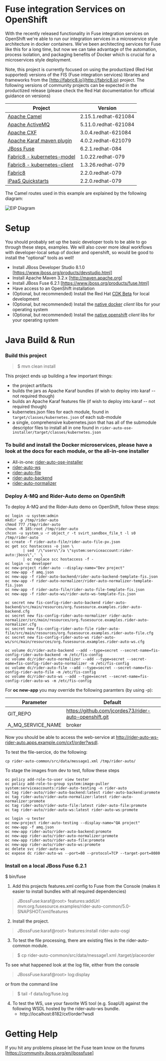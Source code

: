 Fuse integration Services on OpenShift
=======================================

With the recently released functionality in Fuse integration services on OpenShift we're able to run our integration
services in a microservice style architecture in docker containers. We've been architecting services for Fuse
like this for a long time, but now we can take advantage of the automation, process isolation, and packaging benefits
of Docker which is crucial for a microservices style deployment.

Note, this project is currently focused on using the productized (Red Hat supported) versions of the FIS (Fuse integration services) libraries and frameworks from the [http://fabric8.io](http://fabric8.io) project. The following versions of community projects can be expected in the productized release (please check the Red Hat documentation for official guidance on versions)

Project                                    | Version                   |
-------------------------------------------|---------------------------|
| [Apache Camel][camel]                    | 2.15.1.redhat-621084      |
| [Apache ActiveMQ][activemq]              | 5.11.0.redhat-621084      |
| [Apache CXF][cxf]                        | 3.0.4.redhat-621084       |
| [Apache Karaf maven plugin][karaf]       | 4.0.2.redhat-621079       |
| [JBoss Fuse][fuse]                       | 6.2.1.redhat-084          |
| [Fabric8 - kubernetes-model][kube-model] | 1.0.22.redhat-079         |
| [Fabric8 - kubernetes-client][kube-cli]  | 1.3.26.redhat-079         |
| [Fabric8][fabric8]                       | 2.2.0.redhat-079          |
| [iPaaS Quickstarts][quickstart]          | 2.2.0.redhat-079          |

[camel]: http://camel.apache.org
[activemq]: http://activemq.apache.org
[karaf]: http://karaf.apache.org
[fuse]: http://jboss.org/fuse
[cxf]: http://cxf.apache.org
[kube-model]: https://github.com/fabric8io/kubernetes-model 
[kube-cli]: http://github.com/fabric8io/kubernetes-client
[fabric8]: http://fabric8.io
[quickstart]: https://github.com/fabric8io/ipaas-quickstarts




The Camel routes used in this example are explained by the following diagram:

![EIP Diagram](https://raw.github.com/FuseByExample/rider-auto-osgi/master/doc/EIP_Routes_Diagram.png)



Setup
==============================

You should probably set up the basic developer tools to be able to go through these steps, examples. We will also cover more ideal workflows with developer-local setup of docker and openshift, so would be good to install the "optional" tools as well!

- Install JBoss Developer Studio 8.1.0 [https://www.jboss.org/products/devstudio.html]
- Install Apache Maven 3.2.x [http://maven.apache.org]
- Install JBoss Fuse  6.2.1 [https://www.jboss.org/products/fuse.html]
- Have access to an OpenShift installation
- (Optional, but recommended) Install the Red Hat [CDK Beta](https://access.redhat.com/downloads/content/293/ver=2/rhel---7/2.0.0/x86_64/product-software) for local development 
- (Optional, but recommended) Install the [native docker](https://docs.docker.com/engine/installation/binaries/#get-the-docker-binary) _client_ libs for your operating system
- (Optional, but recommended) Install the [native openshift](https://github.com/openshift/origin/releases) _client_ libs for your operating system

Java Build & Run
==============================

### Build this project

> <project home> $ mvn clean install


This project ends up building a few important things:

* the project artifacts 
* builds the jars as Apache Karaf bundles (if wish to deploy into karaf -- not required though)
* builds an Apache Karaf features file (if wish to deploy into karaf -- not required though)
* kubernetes.json files for each module, found in `target/classes/kubernetes.json` of each sub-module
* a single, comprehensive kubernetes.json that has all of the submodule descriptor files to install all in one found in `rider-auto-ose-installer/target/classes/kubernetes.json`

### To build and install the Docker microservices, please have a look at the docs for each module, or the all-in-one installer

* All-in-one: [rider-auto-ose-installer](rider-auto-ose-installer/README.md)
* [rider-auto-ws](rider-auto-ws/README.md)
* [rider-auto-file](rider-auto-file/README.md)
* [rider-auto-backend](rider-auto-backend/README.md)
* [rider-auto-normalizer](rider-auto-normalizer/README.md)

### Deploy A-MQ and Rider-Auto demo on OpenShift

To deploy A-MQ and the Rider-Auto demo on OpenShift, follow these steps:

```
oc login -u system:admin
mkdir -p /tmp/rider-auto
chmod 777 /tmp/rider-auto
chown -R 185:root /tmp/rider-auto
chcon -u system_u -r object_r -t svirt_sandbox_file_t -l s0 /tmp/rider-auto
oc create -f rider-auto-file/rider-auto-file-pv.json
oc get scc hostaccess -o json \
        | sed '/\"users\"/a \"system:serviceaccount:rider-auto:jboss\",'  \
        | oc replace scc hostaccess -f -
oc login -u developer
oc new-project rider-auto --display-name="Dev project"
oc new-app -f amq.json
oc new-app -f rider-auto-backend/rider-auto-backend-template-fis.json
oc new-app -f rider-auto-normalizer/rider-auto-normalizer-template-fis.json
oc new-app -f rider-auto-file/rider-auto-file-template-fis.json
oc new-app -f rider-auto-ws/rider-auto-ws-template-fis.json

oc secret new fis-config-rider-auto-backend rider-auto-backend/src/main/resources/org.fusesource.examples.rider-auto-backend.cfg
oc secret new fis-config-rider-auto-normalizer rider-auto-normalizer/src/main/resources/org.fusesource.examples.rider-auto-normalizer.cfg
oc secret new fis-config-rider-auto-file rider-auto-file/src/main/resources/org.fusesource.examples.rider-auto-file.cfg
oc secret new fis-config-rider-auto-ws rider-auto-ws/src/main/resources/org.fusesource.examples.rider-auto-ws.cfg

oc volume dc/rider-auto-backend --add --type=secret --secret-name=fis-config-rider-auto-backend -m /etc/fis-config
oc volume dc/rider-auto-normalizer --add --type=secret --secret-name=fis-config-rider-auto-normalizer -m /etc/fis-config
oc volume dc/rider-auto-file --add --type=secret --secret-name=fis-config-rider-auto-file -m /etc/fis-config
oc volume dc/rider-auto-ws --add --type=secret --secret-name=fis-config-rider-auto-ws -m /etc/fis-config
```

For **oc new-app** you may override the following paramters (by using -p):

Parameter                     | Default                                               |
------------------------------|-------------------------------------------------------|
| GIT_REPO                    | https://github.com/jcordes73/rider-auto-openshift.git |
| A_MQ_SERVICE_NAME           | broker                                                |


Now you should be able to access the web-service at http://rider-auto-ws-rider-auto.apps.example.com/cxf/order?wsdl.

To test the file-sercice, do the following:
```
cp rider-auto-common/src/data/message1.xml /tmp/rider-auto/
```

To stage the images from dev to test, follow these steps
```
oc policy add-role-to-user view tester
oc policy add-role-to-group system:image-puller system:serviceaccounts:rider-auto-testing -n rider-auto
oc tag rider-auto/rider-auto-backend:latest rider-auto-backend:promote
oc tag rider-auto/rider-auto-normalizer:latest rider-auto-normalizer:promote
oc tag rider-auto/rider-auto-file:latest rider-auto-file:promote
oc tag rider-auto/rider-auto-ws:latest rider-auto-ws:promote

oc login -u tester
oc new-project rider-auto-testing --display-name="QA project"
oc new-app -f amq.json
oc new-app rider-auto/rider-auto-backend:promote
oc new-app rider-auto/rider-auto-normalizer:promote
oc new-app rider-auto/rider-auto-file:promote
oc new-app rider-auto/rider-auto-ws:promote
oc delete svc rider-auto-ws
oc expose dc rider-auto-ws --port=80 --protocol=TCP --target-port=8080
```

### Install on a local JBoss Fuse 6.2.1 

<JBoss Fuse home>  $ bin/fuse

1) Add this projects features.xml config to Fuse from the Console
   (makes it easier to install bundles with all required dependencies)

> JBossFuse:karaf@root>  features:addUrl mvn:org.fusesource.examples/rider-auto-common/5.0-SNAPSHOT/xml/features

2) Install the project.

> JBossFuse:karaf@root>  features:install rider-auto-osgi

3) To test the file processing, there are existing files in the
   rider-auto-common module.

> <project home> $ cp rider-auto-common/src/data/message1.xml <JBoss Fuse home>/target/placeorder

   To see what happened look at the log file, either from the console

> JBossFuse:karaf@root>  log:display

   or from the command line

> <JBoss Fuse home> $ tail -f data/log/fuse.log

4) To test the WS, use your favorite WS tool (e.g. SoapUI) against the following
   WSDL hosted by the rider-auto-ws bundle.
   * http://localhost:8182/cxf/order?wsdl

Getting Help
============================

If you hit any problems please let the Fuse team know on the forums
  [https://community.jboss.org/en/jbossfuse]
